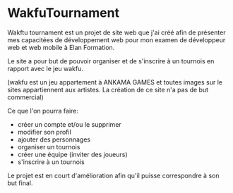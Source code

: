 # WakfuTournament 

Wakftu tournament est un projet de site web que j'ai créé afin de présenter mes capacitées de développement web pour mon examen de développeur web et web mobile à Elan Formation.

Le site a pour but de pouvoir organiser et de s'inscrire à un tournois en rapport avec le jeu wakfu.

(wakfu est un jeu appartement à ANKAMA GAMES et toutes images sur le sites appartiennent aux artistes. La création de ce site n'a pas de but commercial) 

Ce que l'on pourra faire:
- créer un compte et/ou le supprimer
- modifier son profil
- ajouter des personnages
- organiser un tournois
- créer une équipe (inviter des joueurs)
- s'inscrire à un tournois


Le projet est en court d'amélioration afin qu'il puisse correspondre à son but final. 


